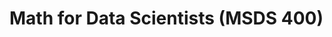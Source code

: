 # Math for Data Scientists (MSDS 400)


<!--stackedit_data:
eyJoaXN0b3J5IjpbLTE0MDA5NTU4MjldfQ==
-->